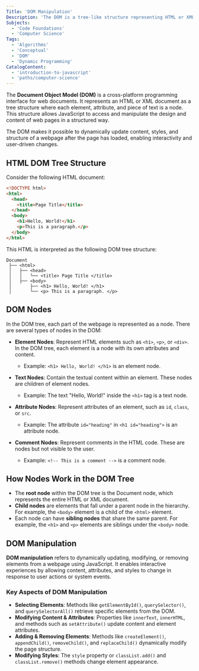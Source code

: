 ```yaml
---
Title: 'DOM Manipulation'
Description: 'The DOM is a tree-like structure representing HTML or XML documents, allowing JavaScript to interact with and modify webpage elements.'
Subjects:
  - 'Code Foundations'
  - 'Computer Science'
Tags:
  - 'Algorithms'
  - 'Conceptual'
  - 'DOM'
  - 'Dynamic Programming'
CatalogContent:
  - 'introduction-to-javascript'
  - 'paths/computer-science'
---
```


The **Document Object Model (DOM)** is a cross-platform programming interface for web documents. It represents an HTML or XML document as a tree structure where each element, attribute, and piece of text is a node. This structure allows JavaScript to access and manipulate the design and content of web pages in a structured way.

The DOM makes it possible to dynamically update content, styles, and structure of a webpage after the page has loaded, enabling interactivity and user-driven changes.

## HTML DOM Tree Structure

Consider the following HTML document:

```html
<!DOCTYPE html>
<html>
  <head>
    <title>Page Title</title>
  </head>
  <body>
    <h1>Hello, World!</h1>
    <p>This is a paragraph.</p>
  </body>
</html>
```

This HTML is interpreted as the following DOM tree structure:

```
Document
 ├── <html>
 │   ├── <head>
 │   │   └── <title> Page Title </title>
 │   ├── <body>
 │       ├── <h1> Hello, World! </h1>
 │       └── <p> This is a paragraph. </p>
```

## DOM Nodes

In the DOM tree, each part of the webpage is represented as a node. There are several types of nodes in the DOM:

- **Element Nodes**: Represent HTML elements such as `<h1>`, `<p>`, or `<div>`. In the DOM tree, each element is a node with its own attributes and content.

  - Example: `<h1> Hello, World! </h1>` is an element node.

- **Text Nodes**: Contain the textual content within an element. These nodes are children of element nodes.

  - Example: The text "Hello, World!" inside the `<h1>` tag is a text node.

- **Attribute Nodes**: Represent attributes of an element, such as `id`, `class`, or `src`.

  - Example: The attribute `id="heading"` in `<h1 id="heading">` is an attribute node.

- **Comment Nodes**: Represent comments in the HTML code. These are nodes but not visible to the user.
  - Example: `<!-- This is a comment -->` is a comment node.

## How Nodes Work in the DOM Tree

- The **root node** within the DOM tree is the Document node, which represents the entire HTML or XML document.
- **Child nodes** are elements that fall under a parent node in the hierarchy. For example, the `<body>` element is a child of the `<html>` element.
- Each node can have **sibling nodes** that share the same parent. For example, the `<h1>` and `<p>` elements are siblings under the `<body>` node.

## DOM Manipulation

**DOM manipulation** refers to dynamically updating, modifying, or removing elements from a webpage using JavaScript. It enables interactive experiences by allowing content, attributes, and styles to change in response to user actions or system events.

### Key Aspects of DOM Manipulation

- **Selecting Elements**: Methods like `getElementById()`, `querySelector()`, and `querySelectorAll()` retrieve specific elements from the DOM.
- **Modifying Content & Attributes**: Properties like `innerText`, `innerHTML`, and methods such as `setAttribute()` update content and element attributes.
- **Adding & Removing Elements**: Methods like `createElement()`, `appendChild()`, `removeChild()`, and `replaceChild()` dynamically modify the page structure.
- **Modifying Styles**: The `style` property or `classList.add()` and `classList.remove()` methods change element appearance.
